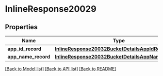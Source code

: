 # InlineResponse20029

## Properties
Name | Type | Description | Notes
------------ | ------------- | ------------- | -------------
**app_id_record** | [**InlineResponse20032BucketDetailsAppIdRecords**](InlineResponse20032BucketDetailsAppIdRecords.md) |  | [optional] 
**app_name_record** | [**InlineResponse20032BucketDetailsAppNameRecords**](InlineResponse20032BucketDetailsAppNameRecords.md) |  | [optional] 

[[Back to Model list]](../README.md#documentation-for-models) [[Back to API list]](../README.md#documentation-for-api-endpoints) [[Back to README]](../README.md)

